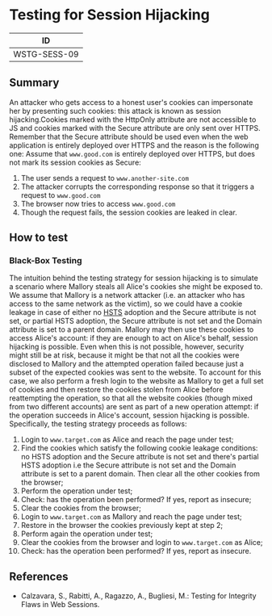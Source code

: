# Testing for Session Hijacking

|ID          |
|------------|
|WSTG-SESS-09|

## Summary

An attacker who gets access to a honest user's cookies can impersonate her by presenting such cookies: this attack is known as session hijacking.Cookies marked with the HttpOnly attribute are not accessible to JS and cookies marked with the Secure attribute are only sent over HTTPS. Remember that the Secure attribute should be used even when the web application is entirely deployed over HTTPS and the reason is the following one:
Assume that `www.good.com` is entirely deployed over HTTPS, but does not mark its session cookies as Secure:

1. The user sends a request to `www.another-site.com`
2. The attacker corrupts the corresponding response so that it triggers a request to `www.good.com`
3. The browser now tries to access `www.good.com`
4. Though the request fails, the session cookies are leaked in clear.

## How to test

### Black-Box Testing

The intuition behind the testing strategy for session hijacking is to simulate a scenario where Mallory steals all Alice's cookies she might be exposed to. We assume that Mallory is a network attacker (i.e. an attacker who has access to the same network as the victim), so we could have a cookie leakage in case of either no [HSTS](https://en.wikipedia.org/wiki/HTTP_Strict_Transport_Security) adoption and the Secure attribute is not set, or partial HSTS adoption, the Secure attribute is not set and the Domain attribute is set to a parent domain. Mallory may then use these cookies to access Alice's account: if they are enough to act on Alice's behalf, session hijacking is possible. Even when this is not possible, however, security might still be at risk, because it might be that not all the cookies were disclosed to Mallory and the attempted operation failed because just a subset of the expected cookies was sent to the website. To account for this case, we also perform a fresh login to the website as Mallory to get a full set of cookies and then restore the cookies stolen from Alice before reattempting the operation, so that all the website cookies (though mixed from two different accounts) are sent as part of a new operation attempt: if the operation succeeds in Alice's account, session hijacking is possible. Specifically, the testing strategy proceeds as follows:

1. Login to `www.target.com` as Alice and reach the page under test;
2. Find the cookies which satisfy the following cookie leakage conditions: no HSTS adoption and the Secure attribute is not set and there's partial HSTS adoption i.e the Secure attribute is not set and the Domain attribute is set to a parent domain. Then clear all the other cookies from the browser;
3. Perform the operation under test;
4. Check: has the operation been performed? If yes, report as insecure;
5. Clear the cookies from the browser;
6. Login to `www.target.com` as Mallory and reach the page under test;
7. Restore in the browser the cookies previously kept at step 2;
8. Perform again the operation under test;
9. Clear the cookies from the browser and login to `www.target.com` as Alice;
10. Check: has the operation been performed? If yes, report as insecure.

## References

- Calzavara, S., Rabitti, A., Ragazzo, A., Bugliesi, M.: Testing for Integrity Flaws in Web Sessions.
